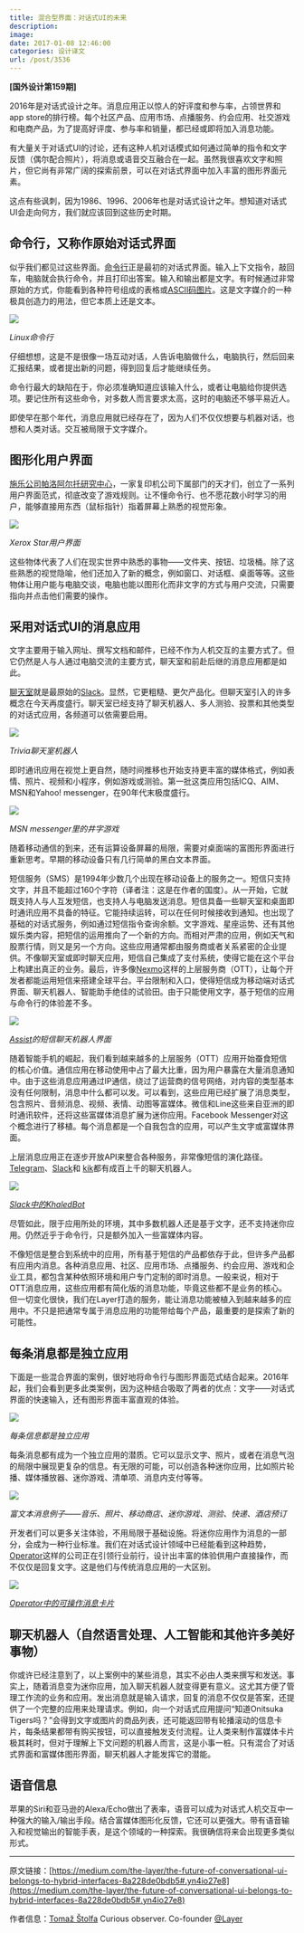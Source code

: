```yaml
---
title: 混合型界面：对话式UI的未来
description: 
image: 
date: 2017-01-08 12:46:00
categories: 设计译文
url: /post/3536
---
```


**[国外设计第159期]**

2016年是对话式设计之年。消息应用正以惊人的好评度和参与率，占领世界和app store的排行榜。每个社区产品、应用市场、点播服务、约会应用、社交游戏和电商产品，为了提高好评度、参与率和销量，都已经或即将加入消息功能。

有大量关于对话式UI的讨论，还有这种人机对话模式如何通过简单的指令和文字反馈（偶尔配合照片），将消息或语音交互融合在一起。虽然我很喜欢文字和照片，但它尚有非常广阔的探索前景，可以在对话式界面中加入丰富的图形界面元素。

这点有些讽刺，因为1986、1996、2006年也是对话式设计之年。想知道对话式UI会走向何方，我们就应该回到这些历史时期。

## 命令行，又称作原始对话式界面

似乎我们都见过这些界面。[命令行](https://en.wikipedia.org/wiki/Command-line_interface)正是最初的对话式界面。输入上下文指令，敲回车，电脑就会执行命令，并且打印出答案。输入和输出都是文字。有时候通过非常原始的方式，你能看到各种符号组成的表格或[ASCII码图片](https://en.wikipedia.org/wiki/ASCII_art)。这是文字媒介的一种极具创造力的用法，但它本质上还是文本。

![](https://storageapi.fleek.co/0a3a8890-e65e-47ce-93d7-0442b9209d38-bucket/blog/posts/2017-01/01-05/1-vgMiTstFJG8nYmTSY0Od_g.png)

*Linux命令行*

仔细想想，这是不是很像一场互动对话，人告诉电脑做什么，电脑执行，然后回来汇报结果，或者提出新的问题，得到回复后才能继续任务。

命令行最大的缺陷在于，你必须准确知道应该输入什么，或者让电脑给你提供选项。要记住所有这些命令，对多数人而言要求太高，这时的电脑还不够平易近人。

即使早在那个年代，消息应用就已经存在了，因为人们不仅仅想要与机器对话，也想和人类对话。交互被局限于文字媒介。

## 图形化用户界面

[施乐公司帕洛阿尔托研究中心](https://en.wikipedia.org/wiki/PARC_%28company%29)，一家复印机公司下属部门的天才们，创立了一系列用户界面范式，彻底改变了游戏规则。让不懂命令行、也不愿花数小时学习的用户，能够直接用东西（鼠标指针）指着屏幕上熟悉的视觉形象。

![](https://storageapi.fleek.co/0a3a8890-e65e-47ce-93d7-0442b9209d38-bucket/blog/posts/2017-01/01-05/1-SubONWzdZQXlUmH96fKlHA.jpeg)

*Xerox Star用户界面*

这些物体代表了人们在现实世界中熟悉的事物——文件夹、按钮、垃圾桶。除了这些熟悉的视觉隐喻，他们还加入了新的概念，例如窗口、对话框、桌面等等。这些物体让用户能与电脑交谈，电脑也能以图形化而非文字的方式与用户交流，只需要指向并点击他们需要的操作。

## 采用对话式UI的消息应用

文字主要用于输入网址、撰写文档和邮件，已经不作为人机交互的主要方式了。但它仍然是人与人通过电脑交流的主要方式，聊天室和前赴后继的消息应用都是如此。

[聊天室](https://en.wikipedia.org/wiki/Internet_Relay_Chat)就是最原始的[Slack](https://slack.com)。显然，它更粗糙、更欠产品化。但聊天室引入的许多概念在今天再度盛行。聊天室已经支持了聊天机器人、多人测验、投票和其他类型的对话式应用，各频道可以依需要启用。

![](https://storageapi.fleek.co/0a3a8890-e65e-47ce-93d7-0442b9209d38-bucket/blog/posts/2017-01/01-05/1-_hBjjP9PVqgI6sHs4gC-DQ.jpeg)

*Trivia聊天室机器人*

即时通讯应用在视觉上更自然，随时间推移也开始支持更丰富的媒体格式，例如表情、照片、视频和小程序，例如游戏或测验。第一批这类应用包括ICQ、AIM、MSN和Yahoo! messenger，在90年代末极度盛行。

![](https://storageapi.fleek.co/0a3a8890-e65e-47ce-93d7-0442b9209d38-bucket/blog/posts/2017-01/01-05/1-TpEf1IFD77jLrI-6GDu8uw.jpeg)

*MSN messenger里的井字游戏*

随着移动通信的到来，还有运算设备屏幕的局限，需要对桌面端的富图形界面进行重新思考。早期的移动设备只有几行简单的黑白文本界面。

短信服务（SMS）是1994年少数几个出现在移动设备上的服务之一。短信只支持文字，并且不能超过160个字符（译者注：这是在作者的国度）。从一开始，它就既支持人与人互发短信，也支持人与电脑发送消息。短信具备一些聊天室和桌面即时通讯应用不具备的特征。它能持续运转，可以在任何时候接收到通知。也出现了基础的对话式服务，例如通过短信指令查询余额。文字游戏、星座运势、还有其他娱乐类内容，把短信的运用推向了一个新的方向。而相对严肃的应用，例如天气和股票行情，则又是另一个方向。这些应用通常都由服务商或者关系紧密的企业提供。不像聊天室或即时聊天应用，短信自己集成了支付系统，使得它能在这个平台上构建出真正的业务。最后，许多像[Nexmo](https://www.nexmo.com)这样的上层服务商（OTT），让每个开发者都能运用短信来搭建全球平台。平台限制和入口，使得短信成为移动端对话式界面、聊天机器人、智能助手绝佳的试验田。由于只能使用文字，基于短信的应用与命令行的体验差不多。

![](https://storageapi.fleek.co/0a3a8890-e65e-47ce-93d7-0442b9209d38-bucket/blog/posts/2017-01/01-05/1-DZksqy11nRFRRGwn9SwHxQ.png)

*[Assist](http://assi.st)的短信聊天机器人界面*

随着智能手机的崛起，我们看到越来越多的上层服务（OTT）应用开始蚕食短信的核心价值。通信应用在移动使用中占了最大比重，因为用户暴露在大量消息通知中。由于这些消息应用通过IP通信，绕过了运营商的信号网络，对内容的类型基本没有任何限制，消息中什么都可以发。可以看到，这些应用已经扩展了消息类型，包含照片、音频消息、视频、表情、动图等富媒体。微信和Line这些来自亚洲的即时通讯软件，还将这些富媒体消息扩展为迷你应用。Facebook Messenger对这个概念进行了移植。每个消息都是一个自我包含的应用，可以产生文字或富媒体界面。

上层消息应用正在逐步开放API来整合各种服务，非常像短信的演化路径。[Telegram](https://core.telegram.org/bots)、[Slack](https://api.slack.com/bot-users)和 [kik](http://www.kik.com)都有成百上千的聊天机器人。

![](https://storageapi.fleek.co/0a3a8890-e65e-47ce-93d7-0442b9209d38-bucket/blog/posts/2017-01/01-05/1-LPOVLc7cAxrAjLNZaUPWTA.gif)

*[Slack中的KhaledBot](http://khaledbot.com/)*

尽管如此，限于应用所处的环境，其中多数机器人还是基于文字，还不支持迷你应用。仍然近乎于命令行，只是额外加入一些富媒体内容。

不像短信是整合到系统中的应用，所有基于短信的产品都依存于此，但许多产品都有应用内消息。各种消息应用、社区、应用市场、点播服务、约会应用、游戏和企业工具，都包含某种依照环境和用户专门定制的即时消息。一般来说，相对于OTT消息应用，这些应用都有简化版的消息功能，毕竟这些都不是业务的核心。但一切变化很快，我们在Layer打造的服务，能让消息功能被植入到越来越多的应用中。不只是把通常专属于消息应用的功能带给每个产品，最重要的是探索了新的可能性。

## 每条消息都是独立应用

下面是一些混合界面的案例，很好地将命令行与图形界面范式结合起来。2016年起，我们会看到更多此类案例，因为这种结合吸取了两者的优点：文字——对话式界面的快速输入，还有图形界面丰富直观的体验。

![](https://storageapi.fleek.co/0a3a8890-e65e-47ce-93d7-0442b9209d38-bucket/blog/posts/2017-01/01-05/1-6tYG_b5PkO7QpY_PithljA.gif)

*每条信息都是独立应用*

每条消息都有成为一个独立应用的潜质。它可以显示文字、照片，或者在消息气泡的局限中展现更复杂的信息。有无限的可能，可以创造各种迷你应用，比如照片轮播、媒体播放器、迷你游戏、清单项、消息内支付等等。

![](https://storageapi.fleek.co/0a3a8890-e65e-47ce-93d7-0442b9209d38-bucket/blog/posts/2017-01/01-05/1-v4dyDpzbolNjyexHGNiQsw.png)

*富文本消息例子——音乐、照片、移动商店、迷你游戏、测验、快递、酒店预订*

开发者们可以更多关注体验，不用局限于基础设施。将迷你应用作为消息的一部分，会成为一种行业标准。我们在对话式设计领域中已经能看到这种趋势，[Operator](http://operator.com)这样的公司正在引领行业前行，设计出丰富的体验供用户直接操作，而不仅仅是回复文字。这是他们与传统消息应用的一大区别。

![](https://storageapi.fleek.co/0a3a8890-e65e-47ce-93d7-0442b9209d38-bucket/blog/posts/2017-01/01-05/1-hGEAZ8AfBrRWWLU-0llWFQ.png)

*[Operator中的可操作消息卡片](http://operator.com)*

## 聊天机器人（自然语言处理、人工智能和其他许多美好事物）

你或许已经注意到了，以上案例中的某些消息，其实不必由人类来撰写和发送。事实上，随着消息变为迷你应用，加入聊天机器人就变得更有意义。这尤其方便了管理工作流的业务和应用。发出消息就是输入请求，回复的消息不仅仅是答案，还提供了一个完整的应用来处理请求。例如，向一个对话式应用提问“知道Onitsuka Tigers吗？”会得到文字或图片的商品列表，还可能返回带有轮播滚动的信息卡片，每条结果都带有购买按钮，可以直接触发支付流程。让人类来制作富媒体卡片极其耗时，但对于理解上下文问题的机器人而言，这是小事一桩。只有混合了对话式界面和富媒体图形界面，聊天机器人才能发挥它的潜能。

## 语音信息

苹果的Siri和亚马逊的Alexa/Echo做出了表率，语音可以成为对话式人机交互中一种强大的输入/输出手段。结合富媒体图形化反馈，它还可以更强大。带有语音输入和视觉输出的智能手表，是这个领域的一种探索。我很确信将来会出现更多类似形式。

---

原文链接：[https://medium.com/the-layer/the-future-of-conversational-ui-belongs-to-hybrid-interfaces-8a228de0bdb5#.yn4io27e8](https://medium.com/the-layer/the-future-of-conversational-ui-belongs-to-hybrid-interfaces-8a228de0bdb5#.yn4io27e8)

作者信息：[Tomaž Štolfa](https://medium.com/@tomazstolfa)
Curious observer. Co-founder [@Layer](http://twitter.com/Layer)